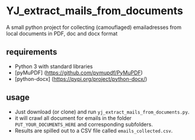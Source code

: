 # YJ_extract_mails_from_documents
A small python project for collecting (camouflaged) emailadresses from local documents in PDF, doc and docx format


## requirements
- Python 3 with standard libraries
- [pyMuPDF] (https://github.com/pymupdf/PyMuPDF)
- [python-docx] (https://pypi.org/project/python-docx/)
## usage
- Just download (or clone) and run `yj_extract_mails_from_documents.py`.
- it will crawl all document for emails in the folder `PUT_YOUR_DOCUMENTS_HERE` and corresponding subfolders.
- Results are spilled out to a CSV file called `emails_collected.csv`.
